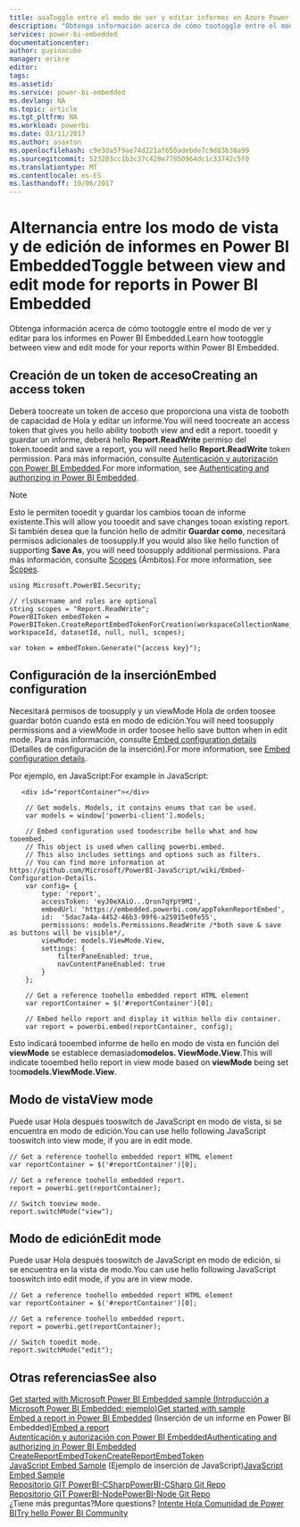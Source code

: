 ```yaml
---
title: aaaToggle entre el modo de ver y editar informes en Azure Power BI Embedded | Documentos de Microsoft
description: "Obtenga información acerca de cómo tootoggle entre el modo de ver y editar para los informes en Power BI Embedded."
services: power-bi-embedded
documentationcenter: 
author: guyinacube
manager: erikre
editor: 
tags: 
ms.assetid: 
ms.service: power-bi-embedded
ms.devlang: NA
ms.topic: article
ms.tgt_pltfrm: NA
ms.workload: powerbi
ms.date: 03/11/2017
ms.author: asaxton
ms.openlocfilehash: c9e3da5f9ae74d221af650adebde7c9d83b38a99
ms.sourcegitcommit: 523283cc1b3c37c428e77850964dc1c33742c5f0
ms.translationtype: MT
ms.contentlocale: es-ES
ms.lasthandoff: 10/06/2017
---
```

# <a name="toggle-between-view-and-edit-mode-for-reports-in-power-bi-embedded"></a><span data-ttu-id="b7f77-103">Alternancia entre los modo de vista y de edición de informes en Power BI Embedded</span><span class="sxs-lookup"><span data-stu-id="b7f77-103">Toggle between view and edit mode for reports in Power BI Embedded</span></span>

<span data-ttu-id="b7f77-104">Obtenga información acerca de cómo tootoggle entre el modo de ver y editar para los informes en Power BI Embedded.</span><span class="sxs-lookup"><span data-stu-id="b7f77-104">Learn how tootoggle between view and edit mode for your reports within Power BI Embedded.</span></span>

## <a name="creating-an-access-token"></a><span data-ttu-id="b7f77-105">Creación de un token de acceso</span><span class="sxs-lookup"><span data-stu-id="b7f77-105">Creating an access token</span></span>

<span data-ttu-id="b7f77-106">Deberá toocreate un token de acceso que proporciona una vista de tooboth de capacidad de Hola y editar un informe.</span><span class="sxs-lookup"><span data-stu-id="b7f77-106">You will need toocreate an access token that gives you hello ability tooboth view and edit a report.</span></span> <span data-ttu-id="b7f77-107">tooedit y guardar un informe, deberá hello **Report.ReadWrite** permiso del token.</span><span class="sxs-lookup"><span data-stu-id="b7f77-107">tooedit and save a report, you will need hello **Report.ReadWrite** token permission.</span></span> <span data-ttu-id="b7f77-108">Para más información, consulte [Autenticación y autorización con Power BI Embedded](power-bi-embedded-app-token-flow.md).</span><span class="sxs-lookup"><span data-stu-id="b7f77-108">For more information, see [Authenticating and authorizing in Power BI Embedded](power-bi-embedded-app-token-flow.md).</span></span>

> [!NOTE]
> <span data-ttu-id="b7f77-109">Esto le permiten tooedit y guardar los cambios tooan de informe existente.</span><span class="sxs-lookup"><span data-stu-id="b7f77-109">This will allow you tooedit and save changes tooan existing report.</span></span> <span data-ttu-id="b7f77-110">Si también desea que la función hello de admitir **Guardar como**, necesitará permisos adicionales de toosupply.</span><span class="sxs-lookup"><span data-stu-id="b7f77-110">If you would also like hello function of supporting **Save As**, you will need toosupply additional permissions.</span></span> <span data-ttu-id="b7f77-111">Para más información, consulte [Scopes](power-bi-embedded-app-token-flow.md#scopes) (Ámbitos).</span><span class="sxs-lookup"><span data-stu-id="b7f77-111">For more information, see [Scopes](power-bi-embedded-app-token-flow.md#scopes).</span></span>

```
using Microsoft.PowerBI.Security;

// rlsUsername and roles are optional
string scopes = "Report.ReadWrite";
PowerBIToken embedToken = PowerBIToken.CreateReportEmbedTokenForCreation(workspaceCollectionName, workspaceId, datasetId, null, null, scopes);

var token = embedToken.Generate("{access key}");
```

## <a name="embed-configuration"></a><span data-ttu-id="b7f77-112">Configuración de la inserción</span><span class="sxs-lookup"><span data-stu-id="b7f77-112">Embed configuration</span></span>

<span data-ttu-id="b7f77-113">Necesitará permisos de toosupply y un viewMode Hola de orden toosee guardar botón cuando está en modo de edición.</span><span class="sxs-lookup"><span data-stu-id="b7f77-113">You will need toosupply permissions and a viewMode in order toosee hello save button when in edit mode.</span></span> <span data-ttu-id="b7f77-114">Para más información, consulte [Embed configuration details](https://github.com/Microsoft/PowerBI-JavaScript/wiki/Embed-Configuration-Details) (Detalles de configuración de la inserción).</span><span class="sxs-lookup"><span data-stu-id="b7f77-114">For more information, see [Embed configuration details](https://github.com/Microsoft/PowerBI-JavaScript/wiki/Embed-Configuration-Details).</span></span>

<span data-ttu-id="b7f77-115">Por ejemplo, en JavaScript:</span><span class="sxs-lookup"><span data-stu-id="b7f77-115">For example in JavaScript:</span></span>

```
   <div id="reportContainer"></div>

    // Get models. Models, it contains enums that can be used.
    var models = window['powerbi-client'].models;

    // Embed configuration used toodescribe hello what and how tooembed.
    // This object is used when calling powerbi.embed.
    // This also includes settings and options such as filters.
    // You can find more information at https://github.com/Microsoft/PowerBI-JavaScript/wiki/Embed-Configuration-Details.
    var config= {
        type: 'report',
        accessToken: 'eyJ0eXAiO...Qron7qYpY9MI',
        embedUrl: 'https://embedded.powerbi.com/appTokenReportEmbed',
        id:  '5dac7a4a-4452-46b3-99f6-a25915e0fe55',
        permissions: models.Permissions.ReadWrite /*both save & save as buttons will be visible*/,
        viewMode: models.ViewMode.View,
        settings: {
            filterPaneEnabled: true,
            navContentPaneEnabled: true
        }
    };

    // Get a reference toohello embedded report HTML element
    var reportContainer = $('#reportContainer')[0];

    // Embed hello report and display it within hello div container.
    var report = powerbi.embed(reportContainer, config);
```

<span data-ttu-id="b7f77-116">Esto indicará tooembed informe de hello en modo de vista en función del **viewMode** se establece demasiado**modelos. ViewMode.View**.</span><span class="sxs-lookup"><span data-stu-id="b7f77-116">This will indicate tooembed hello report in view mode based on **viewMode** being set too**models.ViewMode.View**.</span></span>

## <a name="view-mode"></a><span data-ttu-id="b7f77-117">Modo de vista</span><span class="sxs-lookup"><span data-stu-id="b7f77-117">View mode</span></span>

<span data-ttu-id="b7f77-118">Puede usar Hola después tooswitch de JavaScript en modo de vista, si se encuentra en modo de edición.</span><span class="sxs-lookup"><span data-stu-id="b7f77-118">You can use hello following JavaScript tooswitch into view mode, if you are in edit mode.</span></span>

```
// Get a reference toohello embedded report HTML element
var reportContainer = $('#reportContainer')[0];

// Get a reference toohello embedded report.
report = powerbi.get(reportContainer);

// Switch tooview mode.
report.switchMode("view");

```

## <a name="edit-mode"></a><span data-ttu-id="b7f77-119">Modo de edición</span><span class="sxs-lookup"><span data-stu-id="b7f77-119">Edit mode</span></span>

<span data-ttu-id="b7f77-120">Puede usar Hola después tooswitch de JavaScript en modo de edición, si se encuentra en la vista de modo.</span><span class="sxs-lookup"><span data-stu-id="b7f77-120">You can use hello following JavaScript tooswitch into edit mode, if you are in view mode.</span></span>

```
// Get a reference toohello embedded report HTML element
var reportContainer = $('#reportContainer')[0];

// Get a reference toohello embedded report.
report = powerbi.get(reportContainer);

// Switch tooedit mode.
report.switchMode("edit");

```

## <a name="see-also"></a><span data-ttu-id="b7f77-121">Otras referencias</span><span class="sxs-lookup"><span data-stu-id="b7f77-121">See also</span></span>

[<span data-ttu-id="b7f77-122">Get started with Microsoft Power BI Embedded sample (Introducción a Microsoft Power BI Embedded: ejemplo)</span><span class="sxs-lookup"><span data-stu-id="b7f77-122">Get started with sample</span></span>](power-bi-embedded-get-started-sample.md)  
<span data-ttu-id="b7f77-123">[Embed a report in Power BI Embedded](power-bi-embedded-embed-report.md) (Inserción de un informe en Power BI Embedded)</span><span class="sxs-lookup"><span data-stu-id="b7f77-123">[Embed a report](power-bi-embedded-embed-report.md)</span></span>  
[<span data-ttu-id="b7f77-124">Autenticación y autorización con Power BI Embedded</span><span class="sxs-lookup"><span data-stu-id="b7f77-124">Authenticating and authorizing in Power BI Embedded</span></span>](power-bi-embedded-app-token-flow.md)  
[<span data-ttu-id="b7f77-125">CreateReportEmbedToken</span><span class="sxs-lookup"><span data-stu-id="b7f77-125">CreateReportEmbedToken</span></span>](https://docs.microsoft.com/dotnet/api/microsoft.powerbi.security.powerbitoken?redirectedfrom=MSDN#methods_)  
<span data-ttu-id="b7f77-126">[JavaScript Embed Sample](https://microsoft.github.io/PowerBI-JavaScript/demo/) (Ejemplo de inserción de JavaScript)</span><span class="sxs-lookup"><span data-stu-id="b7f77-126">[JavaScript Embed Sample](https://microsoft.github.io/PowerBI-JavaScript/demo/)</span></span>  
[<span data-ttu-id="b7f77-127">Repositorio GIT PowerBI-CSharp</span><span class="sxs-lookup"><span data-stu-id="b7f77-127">PowerBI-CSharp Git Repo</span></span>](https://github.com/Microsoft/PowerBI-CSharp)  
[<span data-ttu-id="b7f77-128">Repositorio GIT PowerBI-Node</span><span class="sxs-lookup"><span data-stu-id="b7f77-128">PowerBI-Node Git Repo</span></span>](https://github.com/Microsoft/PowerBI-Node)  
<span data-ttu-id="b7f77-129">¿Tiene más preguntas?</span><span class="sxs-lookup"><span data-stu-id="b7f77-129">More questions?</span></span> [<span data-ttu-id="b7f77-130">Intente Hola Comunidad de Power BI</span><span class="sxs-lookup"><span data-stu-id="b7f77-130">Try hello Power BI Community</span></span>](http://community.powerbi.com/)
